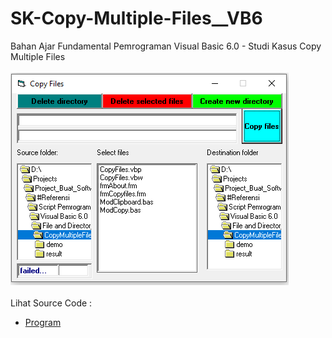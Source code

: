 # SK-Copy-Multiple-Files__VB6
Bahan Ajar Fundamental Pemrograman Visual Basic 6.0 - Studi Kasus Copy Multiple Files<br><br>
<img src="https://github.com/RizkyKhapidsyah/SK-Copy-Multiple-Files__VB6/blob/main/result/001.PNG"><br><br>
Lihat Source Code : <br>
- <a href="https://github.com/RizkyKhapidsyah/SK-Copy-Multiple-Files__VB6/blob/main/frmCopyfiles.frm">Program</a>
